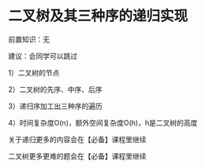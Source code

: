 # 二叉树及其三种序的递归实现

前置知识：无

建议：会同学可以跳过

1）二叉树的节点

2）二叉树的先序、中序、后序

3）递归序加工出三种序的遍历

4）时间复杂度O(n)，额外空间复杂度O(h)，h是二叉树的高度

关于递归更多的内容会在【必备】课程里继续

二叉树更多更难的题会在【必备】课程里继续

